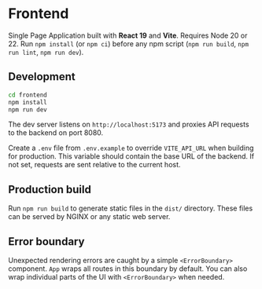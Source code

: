 # Frontend

Single Page Application built with **React 19** and **Vite**.
Requires Node 20 or 22. Run `npm install` (or `npm ci`) before any npm script (`npm run build`, `npm run lint`, `npm run dev`).

## Development

```bash
cd frontend
npm install
npm run dev
```

The dev server listens on `http://localhost:5173` and proxies API requests to the backend on port 8080.

Create a `.env` file from `.env.example` to override `VITE_API_URL` when building for production. This variable should contain the base URL of the backend. If not set, requests are sent relative to the current host.

## Production build

Run `npm run build` to generate static files in the `dist/` directory. These files can be served by NGINX or any static web server.

## Error boundary

Unexpected rendering errors are caught by a simple `<ErrorBoundary>` component.
`App` wraps all routes in this boundary by default. You can also wrap
individual parts of the UI with `<ErrorBoundary>` when needed.
